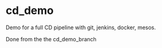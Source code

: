 # cd_demo
Demo for a full CD pipeline with git, jenkins, docker, mesos.

Done from the the cd_demo_branch


